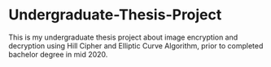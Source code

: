 # Undergraduate-Thesis-Project
This is my undergraduate thesis project about image encryption and decryption using Hill Cipher and Elliptic Curve Algorithm, prior to completed bachelor degree in mid 2020.
